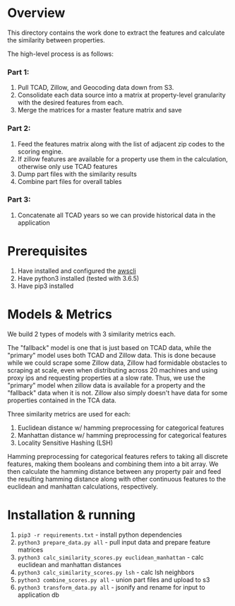 # Overview
This directory contains the work done to extract the features and calculate the similarity between properties.

The high-level process is as follows:
### Part 1:
1. Pull TCAD, Zillow, and Geocoding data down from S3.
2. Consolidate each data source into a matrix at property-level granularity with the desired features from each.
3. Merge the matrices for a master feature matrix and save

### Part 2:
1. Feed the features matrix along with the list of adjacent zip codes to the scoring engine.
2. If zillow features are available for a property use them in the calculation, otherwise only use TCAD features
3. Dump part files with the similarity results
4. Combine part files for overall tables

### Part 3:
1. Concatenate all TCAD years so we can provide historical data in the application

# Prerequisites
1. Have installed and configured the [awscli](https://aws.amazon.com/cli/)
2. Have python3 installed (tested with 3.6.5)
3. Have pip3 installed

# Models & Metrics
We build 2 types of models with 3 similarity metrics each.

The "fallback" model is one that is just based on TCAD data, while the "primary" model uses both TCAD and Zillow data. This is done because while we could scrape some Zillow data, Zillow had formidable obstacles to scraping at scale, even when distributing across 20 machines and using proxy ips and requesting properties at a slow rate. Thus, we use the "primary" model when zillow data is available for a property and the "fallback" data when it is not. Zillow also simply doesn't have data for some properties contained in the TCA data.

Three similarity metrics are used for each:
1. Euclidean distance w/ hamming preprocessing for categorical features
2. Manhattan distance w/ hamming preprocessing for categorical features
3. Locality Sensitive Hashing (LSH)

Hamming preprocessing for categorical features refers to taking all discrete features, making them booleans and combining them into a bit array. We then calculate the hamming distance between any property pair and feed the resulting hamming distance along with other continuous features to the euclidean and manhattan calculations, respectively.

# Installation & running
1. `pip3 -r requirements.txt` - install python dependencies
2. `python3 prepare_data.py all` - pull input data and prepare feature matrices
3. `python3 calc_similarity_scores.py euclidean_manhattan` - calc euclidean and manhattan distances
4. `python3 calc_similarity_scores.py lsh` - calc lsh neighbors
5. `python3 combine_scores.py all` - union part files and upload to s3
6. `python3 transform_data.py all` - jsonify and rename for input to application db
